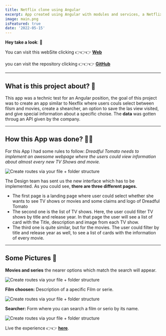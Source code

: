 ```yaml
---
title: Netflix clone using Angular
excerpt: App created using Angular with modules and services, a Netflix clone.  🔌🎥🎬
image: main.png
isFeatured: true
date: '2022-05-15'
---
```


**Hey take a look**: 👀

You can visit this webSite clicking 👉👉👉 [**Web**](https://zingy-piroshki-105a5c.netlify.app)

you can visit the repository clicking 👉👉👉 [**GitHub**](https://github.com/lolo-vignolo/my-netflix-app)

---

## What is this project about? 🧨

This app was a technic test for an Angular position, the goal of this project was to create an app similar to Nexflix where users couls select between filsm and movies, create a shearcher, an option to save the las view visited, and give special information about a specific choise. The **data** was gotten throug an API given by the company.

---

## How this App was done? 👨‍💻

For this App I had some rules to follow:
_Dreadful Tomato needs to implement an awesome webpage where the users could view information about almost every new TV Shows and movie._

![Create routes via your file + folder structure](main.png)

The Design team has sent us the new interface which has to be implemented. As you could see, **there are three different pages.**

- The first page is a landing page where user could select whether she wants to see TV shows or movies and some claims and logo of Dreadful Tomato
- The second one is the list of TV shows. Here, the user could filter TV shows by title and release year. In that page the user will see a list of card with the Title, description and image from each TV show.
- The third one is quite similar, but for the movies. The user could filter by title and release year as well, to see a list of cards with the information of every movie.

---

## Some Pictures 🎨

**Movies and series** the nearer options which match the search will appear.

![Create routes via your file + folder structure](films.png)

**Film choosen:** Description of a apecific Film or serie.

![Create routes via your file + folder structure](myoption.png)

**Searcher:** Form where you can search a film or serio by its name.

![Create routes via your file + folder structure](search.png)

Live the experience 👉👉 [**here**](https://zingy-piroshki-105a5c.netlify.app).
